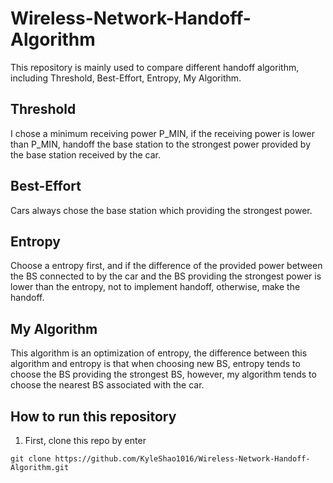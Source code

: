# Wireless-Network-Handoff-Algorithm
This repository is mainly used to compare different handoff algorithm, including Threshold, Best-Effort, Entropy, My Algorithm.

## Threshold
I chose a minimum receiving power P_MIN, if the receiving power is lower than P_MIN, handoff the base station to the strongest power provided by the base station received by the car.

## Best-Effort
Cars always chose the base station which providing the strongest power.

## Entropy
Choose a entropy first, and if the difference of the provided power between the BS connected to by the car and the BS providing the strongest power is lower than the entropy, not to implement handoff, otherwise, make the handoff.

## My Algorithm
This algorithm is an optimization of entropy, the difference between this algorithm and entropy is that when choosing new BS, entropy tends to choose the BS providing the strongest BS, however, my algorithm tends to choose the nearest BS associated with the car.

## How to run this repository

1. First, clone this repo by enter
```
git clone https://github.com/KyleShao1016/Wireless-Network-Handoff-Algorithm.git
```
